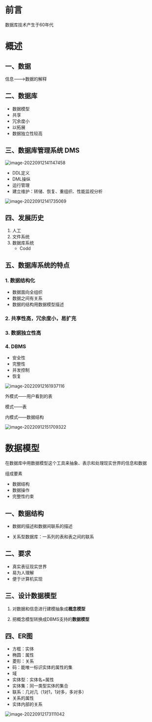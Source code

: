 # 前言

数据库技术产生于60年代

# 概述

## 一、数据

信息--->数据的解释

## 二、数据库

- 数据模型
- 共享
- 冗余度小
- 以拓展
- 数据独立性较高

## 三、数据库管理系统 DMS

![image-20220912141147458](image-20220912141147458.png)

- DDL定义
- DML操纵
- 运行管理
- 建立维护：转储、恢复、重组织、性能监视分析

![image-20220912141735069](image-20220912141735069.png)

## 四、发展历史

1. 人工
2. 文件系统
3. 数据库系统
   - Codd

## 五、数据库系统的特点

### 1. 数据结构化

- 数据面向全组织
- 数据之间有关系
- 数据的结构用数据模型描述

### 2. 共享性高，冗余度小，易扩充

### 3. 数据独立性高

### 4. DBMS

- 安全性
- 完整性
- 并发控制
- 恢复

![image-20220912161937116](image-20220912161937116.png)

外模式——用户看到的表

模式——表

内模式——数据结构

![image-20220912151709322](image-20220912151709322.png)

# 数据模型

在数据库中用数据模型这个工具来抽象、表示和处理现实世界的信息和数据

组成要素

- 数据结构
- 数据操作
- 完整性约束

## 一、数据结构

- 数据的描述和数据间联系的描述

- 关系型数据库：一系列的表和表之间的联系

## 二、要求

- 真实表征现实世界
- 易为人理解
- 便于计算机实现

## 三、设计数据模型

1. 对数据和信息进行建模抽象成**概念模型**

2. 把概念模型转换成DBMS支持的**数据模型**

## 四、ER图

- 方框：实体
- 椭圆：属性
- 菱形：关系
- 码：能唯一标识实体的属性的集
- 域
- 实体型：实体名+属性
- 实体集：同一类型实体的集合
- 联系：几对几（1对1，1对多，多对多）
- 关系的属性
- 实体内部的关系

![image-20220912173111042](image-20220912173111042.png)











